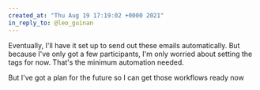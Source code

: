 ```yaml
---
created_at: "Thu Aug 19 17:19:02 +0000 2021"
in_reply_to: @leo_guinan
---
```


Eventually, I'll have it set up to send out these emails automatically. But because I've only got a few participants, I'm only worried about setting the tags for now. That's the minimum automation needed.

But I've got a plan for the future so I can get those workflows ready now